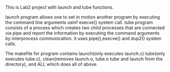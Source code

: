 This is Lab2 project with launch and tube functions.

launch program allows one to set in motion another program by executing the command line arguments usinf execve() system call.
tube program consists of a process which creates two child processes that are connected via pipe and report the information by executing the command arguments by interprocess communication. it uses pipe(),execve() and dup2() system calls.

The makefile for program contains launch(only executes launch.c) tube(only executes tube.c), clean(removes launch.o, tube.o tube and launch from the directory), and ALL which does all of above.

